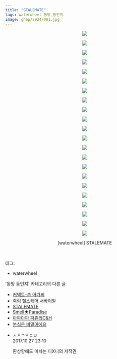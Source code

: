 ```yaml
---
title: "STALEMATE"
tags: waterwheel 동방_동인지
image: ghap/2924/001.jpg
---
```

<div class="article">
<p style="text-align: center; clear: none; float: none;"><img src="{{ site.nasurl }}/ghap/2924/001.jpg"/></p>
<p style="text-align: center; clear: none; float: none;"><img src="{{ site.nasurl }}/ghap/2924/002.jpg"/></p>
<p style="text-align: center; clear: none; float: none;"><img src="{{ site.nasurl }}/ghap/2924/003.jpg"/></p>
<p style="text-align: center; clear: none; float: none;"><img src="{{ site.nasurl }}/ghap/2924/004.jpg"/></p>
<p style="text-align: center; clear: none; float: none;"><img src="{{ site.nasurl }}/ghap/2924/005.jpg"/></p>
<p style="text-align: center; clear: none; float: none;"><img src="{{ site.nasurl }}/ghap/2924/006.jpg"/></p>
<p style="text-align: center; clear: none; float: none;"><img src="{{ site.nasurl }}/ghap/2924/007.jpg"/></p>
<p style="text-align: center; clear: none; float: none;"><img src="{{ site.nasurl }}/ghap/2924/008.jpg"/></p>
<p style="text-align: center; clear: none; float: none;"><img src="{{ site.nasurl }}/ghap/2924/009.jpg"/></p>
<p style="text-align: center; clear: none; float: none;"><img src="{{ site.nasurl }}/ghap/2924/010.jpg"/></p>
<p style="text-align: center; clear: none; float: none;"><img src="{{ site.nasurl }}/ghap/2924/011.jpg"/></p>
<p style="text-align: center; clear: none; float: none;"><img src="{{ site.nasurl }}/ghap/2924/012.jpg"/></p>
<p style="text-align: center; clear: none; float: none;"><img src="{{ site.nasurl }}/ghap/2924/013.jpg"/></p>
<p style="text-align: center; clear: none; float: none;"><img src="{{ site.nasurl }}/ghap/2924/014.jpg"/></p>
<p style="text-align: center; clear: none; float: none;"><img src="{{ site.nasurl }}/ghap/2924/015.jpg"/></p>
<p style="text-align: center; clear: none; float: none;"><img src="{{ site.nasurl }}/ghap/2924/016.jpg"/></p>
<p style="text-align: center; clear: none; float: none;"><img src="{{ site.nasurl }}/ghap/2924/017.jpg"/></p>
<p style="text-align: center; clear: none; float: none;"><img src="{{ site.nasurl }}/ghap/2924/018.jpg"/></p>
<p style="text-align: center; clear: none; float: none;"><img src="{{ site.nasurl }}/ghap/2924/019.jpg"/></p>
<p style="text-align: center; clear: none; float: none;"><img src="{{ site.nasurl }}/ghap/2924/020.jpg"/></p>
<p style="text-align: center; clear: none; float: none;"><img src="{{ site.nasurl }}/ghap/2924/021.jpg"/></p>
<p style="text-align: center; clear: none; float: none;"><img src="{{ site.nasurl }}/ghap/2924/022.jpg"/></p>
<p style="text-align: center; clear: none; float: none;">[waterwheel] STALEMATE</p>
<p><br/></p>
</div><div class="tagTrail">
<p>태그: </p>
<ul>
<li>waterwheel</li>
</ul>
</div><div class="another">
<p>'동방 동인지' 카테고리의 다른 글</p>
<ul>
<li><a href="/2016-12-17-ghap_2928">커넥트-촌 아가씨</a></li>
<li><a href="/2016-12-17-ghap_2927">죽림 헬스케어 서바이벌</a></li>
<li><a href="/2016-12-17-ghap_2924">STALEMATE</a></li>
<li><a href="/2016-12-17-ghap_2923">Smell★Paradise</a></li>
<li><a href="/2016-12-16-ghap_2922">아파아파 파츄리C&amp;H</a></li>
<li><a href="/2016-12-16-ghap_2917">본심은 비밀이에요</a></li>
</ul>
</div><div class="cb_module cb_fluid">
<div class="cb_wrt cb_profile">
<div class="comment">
<ul>
<li class="cb_thumb_off" id="comment15115877">
<div class="cb_comment_area">
<div class="cb_info_area">
<div class="cb_section">
<span class="cb_nick_name">ㅅㅈㄱㅈㄷㅂ</span>
</div>
<div class="cb_section">
<span class="cb_date">2017.10.27 23:10 </span>
</div>
</div>
<div class="cb_dsc_comment">
<p class="cb_dsc">
											환상향에도 미치는 디X니의 저작권
										</p>
</div>
</div></li>
</ul>
</div>
</div><!-- commentList close -->
</div>
